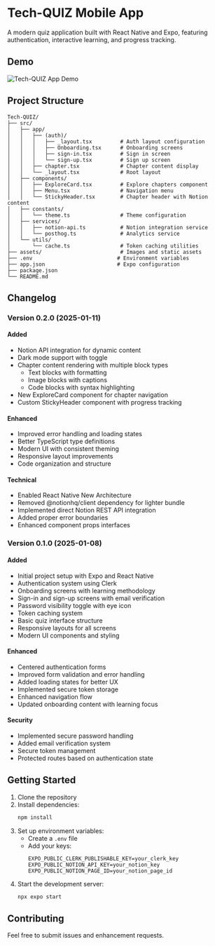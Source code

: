 # Tech-QUIZ Mobile App

A modern quiz application built with React Native and Expo, featuring authentication, interactive learning, and progress tracking.

## Demo

![Tech-QUIZ App Demo](assets/area.gif)

## Project Structure

```
Tech-QUIZ/
├── src/
│   ├── app/
│   │   ├── (auth)/
│   │   │   ├── _layout.tsx         # Auth layout configuration
│   │   │   ├── Onboarding.tsx      # Onboarding screens
│   │   │   ├── sign-in.tsx         # Sign in screen
│   │   │   └── sign-up.tsx         # Sign up screen
│   │   ├── chapter.tsx             # Chapter content display
│   │   └── _layout.tsx             # Root layout
│   ├── components/
│   │   ├── ExploreCard.tsx         # Explore chapters component
│   │   ├── Menu.tsx                # Navigation menu
│   │   └── StickyHeader.tsx        # Chapter header with Notion content
│   ├── constants/
│   │   └── theme.ts                # Theme configuration
│   ├── services/
│   │   ├── notion-api.ts           # Notion integration service
│   │   └── posthog.ts              # Analytics service
│   └── utils/
│       └── cache.ts                # Token caching utilities
├── assets/                         # Images and static assets
├── .env                           # Environment variables
├── app.json                       # Expo configuration
├── package.json
└── README.md
```

## Changelog

### Version 0.2.0 (2025-01-11)

#### Added
- Notion API integration for dynamic content
- Dark mode support with toggle
- Chapter content rendering with multiple block types
  - Text blocks with formatting
  - Image blocks with captions
  - Code blocks with syntax highlighting
- New ExploreCard component for chapter navigation
- Custom StickyHeader component with progress tracking

#### Enhanced
- Improved error handling and loading states
- Better TypeScript type definitions
- Modern UI with consistent theming
- Responsive layout improvements
- Code organization and structure

#### Technical
- Enabled React Native New Architecture
- Removed @notionhq/client dependency for lighter bundle
- Implemented direct Notion REST API integration
- Added proper error boundaries
- Enhanced component props interfaces

### Version 0.1.0 (2025-01-08)

#### Added
- Initial project setup with Expo and React Native
- Authentication system using Clerk
- Onboarding screens with learning methodology
- Sign-in and sign-up screens with email verification
- Password visibility toggle with eye icon
- Token caching system
- Basic quiz interface structure
- Responsive layouts for all screens
- Modern UI components and styling

#### Enhanced

- Centered authentication forms
- Improved form validation and error handling
- Added loading states for better UX
- Implemented secure token storage
- Enhanced navigation flow
- Updated onboarding content with learning focus

#### Security

- Implemented secure password handling
- Added email verification system
- Secure token management
- Protected routes based on authentication state

## Getting Started

1. Clone the repository
2. Install dependencies:
   ```bash
   npm install
   ```
3. Set up environment variables:
   - Create a `.env` file
   - Add your keys:
     ```
     EXPO_PUBLIC_CLERK_PUBLISHABLE_KEY=your_clerk_key
     EXPO_PUBLIC_NOTION_API_KEY=your_notion_key
     EXPO_PUBLIC_NOTION_PAGE_ID=your_notion_page_id
     ```
4. Start the development server:
   ```bash
   npx expo start
   ```

## Contributing

Feel free to submit issues and enhancement requests.
